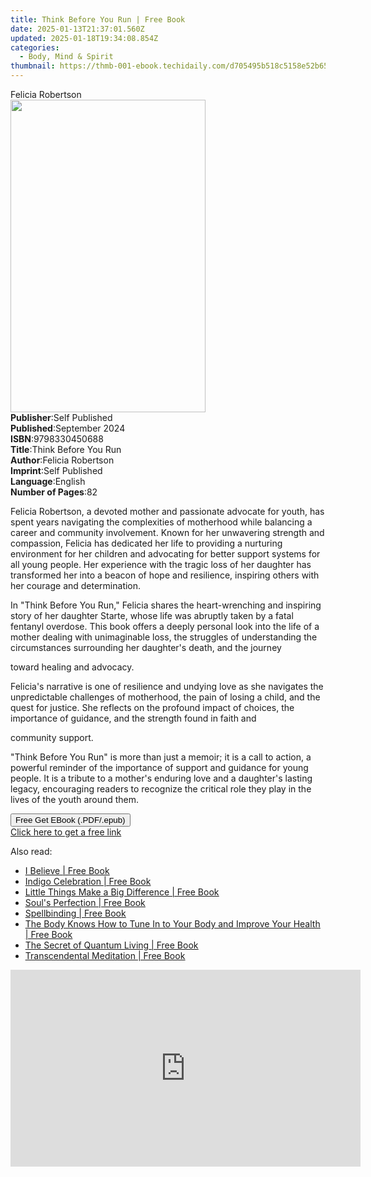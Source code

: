 ```yaml
---
title: Think Before You Run | Free Book
date: 2025-01-13T21:37:01.560Z
updated: 2025-01-18T19:34:08.854Z
categories:
  - Body, Mind & Spirit
thumbnail: https://thmb-001-ebook.techidaily.com/d705495b518c5158e52b6503916d23324d996ce7172559d2d68eebf57f87ca47.jpg
---
```

<main id="book-container">
  <div class="flex flex-col">
    <div class="book-brief flex-1 py-6 px-4 sm:p-6 md:py-10 md:px-8">
      <!-- brief-->
      <div class="book-brief-main">Felicia Robertson</div>
    </div>
    <div
      class="book-meta-info flex-1 grid gap-4 col-start-1 col-end-3 row-start-1 sm:mb-6 sm:grid-cols-4 lg:gap-6 lg:col-start-2 lg:row-end-6 lg:row-span-6 lg:mb-0"
    >
      <div
        class="book-meta-info-left place-content-center mt-4 p-4 text-sm leading-6 col-start-2 col-span-2 dark:text-slate-400"
      >
        <img
          class="w-full h-500 object-cover rounded-lg sm:h-255 sm:col-span-2 lg:col-span-full"
          src="https://img-001-ebook.techidaily.com/f07b90c95b7a140d820b4c7b6d4283ef7860c7fad30c3dc80df7725b8e37eee3.jpg"
          alt=""
          width="312"
          height="500"
        />
      </div>
      <div
        class="book-meta-info-right mt-2 col-start-1 row-start-2 col-span-3 self-center"
      >
        <!-- meta data  -->
        <div class="flex flex-col px-4 md:px-8">
          <div class="flex-1">
            <strong>Publisher</strong>:<span class="px-2">Self Published</span>
          </div>
          <div class="flex-1">
            <strong>Published</strong>:<span class="px-2">September 2024</span>
          </div>
          <div class="flex-1">
            <strong>ISBN</strong>:<span class="px-2">9798330450688</span>
          </div>
          <div class="flex-1">
            <strong>Title</strong>:<span class="px-2"
              >Think Before You Run</span
            >
          </div>
          <div class="flex-1">
            <strong>Author</strong>:<span class="px-2">Felicia Robertson</span>
          </div>
          <div class="flex-1">
            <strong>Imprint</strong>:<span class="px-2">Self Published</span>
          </div>
          <div class="flex-1">
            <strong>Language</strong>:<span class="px-2">English</span>
          </div>
          <div class="flex-1">
            <strong>Number of Pages</strong>:<span class="px-2">82</span>
          </div>
        </div>
      </div>
    </div>
    <div class="book-description flex-1 py-6 px-4 sm:p-6 md:py-10 md:px-8">
      <div class="book-description-main">
        <div accordion-content="" id="description">
          <p>
            Felicia Robertson, a devoted mother and passionate advocate for
            youth, has spent years navigating the complexities of motherhood
            while balancing a career and community involvement. Known for her
            unwavering strength and compassion, Felicia has dedicated her life
            to providing a nurturing environment for her children and advocating
            for better support systems for all young people. Her experience with
            the tragic loss of her daughter has transformed her into a beacon of
            hope and resilience, inspiring others with her courage and
            determination.
          </p>
          <p>
            In "Think Before You Run," Felicia shares the heart-wrenching and
            inspiring story of her daughter Starte, whose life was abruptly
            taken by a fatal fentanyl overdose. This book offers a deeply
            personal look into the life of a mother dealing with unimaginable
            loss, the struggles of understanding the circumstances surrounding
            her daughter's death, and the journey
          </p>
          <p>toward healing and advocacy.</p>
          <p>
            Felicia's narrative is one of resilience and undying love as she
            navigates the unpredictable challenges of motherhood, the pain of
            losing a child, and the quest for justice. She reflects on the
            profound impact of choices, the importance of guidance, and the
            strength found in faith and
          </p>
          <p>community support.</p>
          <p>
            "Think Before You Run" is more than just a memoir; it is a call to
            action, a powerful reminder of the importance of support and
            guidance for young people. It is a tribute to a mother's enduring
            love and a daughter's lasting legacy, encouraging readers to
            recognize the critical role they play in the lives of the youth
            around them.
          </p>
        </div>
        <div class="accordion-fader"></div>
      </div>
    </div>
    <div class="book-excerpts flex-1 py-6 px-4 sm:p-6 md:py-10 md:px-8"></div>
    <div
      class="book-about-author flex-1 py-6 px-4 sm:p-6 md:py-10 md:px-8"
    ></div>
    <div class="book-free-get flex-1 py-6 px-4 sm:p-6 md:py-10 md:px-8">
      <button
        id="btn-free-get"
        class="bg-blue-500 hover:bg-blue-700 text-white font-bold py-2 px-4 rounded"
      >
        Free Get EBook (.PDF/.epub)
      </button>
      <div id="countdown-display" class="px-2 text-lg mt-2"></div>
      <a
        id="free-link"
        class="hidden bg-blue-500 hover:bg-blue-700 text-white font-bold py-2 px-4 rounded"
        href="https://www.ebooks.com/en-us/book/211472524/think-before-you-run/felicia-robertson/"
        target="_blank"
        >Click here to get a free link</a
      >
    </div>
    <script>
      let countdownTime = 0;
      let countdownInterval = null;
      document
        .getElementById('btn-free-get')
        .addEventListener('click', startCountdown);
      function startCountdown() {
        countdownTime = new Date().getTime() + 60000 * 3;
        countdownInterval = setInterval(updateCountdown, 1000);
        document.getElementById('btn-free-get').disabled = true;
        document
          .getElementById('btn-free-get')
          .classList.add('bg-gray-500', 'cursor-not-allowed');
      }
      function updateCountdown() {
        let currentTime = new Date().getTime();
        let timeLeft = countdownTime - currentTime;
        let secondsLeft = Math.floor(timeLeft / 1000);
        document.getElementById('countdown-display').innerHTML =
          `Remaining time: ${secondsLeft} seconds.`;
        if (secondsLeft <= 0) {
          clearInterval(countdownInterval);
          document.getElementById('btn-free-get').classList.add('hidden');
          document.getElementById('free-link').classList.remove('hidden');
          document.getElementById('countdown-display').innerHTML = '';
        }
      }
    </script>
  </div>
</main>

<ins class="adsbygoogle"
      style="display:block"
      data-ad-client="ca-pub-7571918770474297"
      data-ad-slot="8358498916"
      data-ad-format="auto"
      data-full-width-responsive="true"></ins>
    

<span class="atpl-alsoreadstyle">Also read:</span>
<div><ul>
<li><a href="https://novels-ebooks.techidaily.com/96317743-9781401931292-i-believe/"><u>I Believe | Free Book</u></a></li>
<li><a href="https://novels-ebooks.techidaily.com/96317747-9781401930035-indigo-celebration/"><u>Indigo Celebration | Free Book</u></a></li>
<li><a href="https://novels-ebooks.techidaily.com/96317744-9781401930455-little-things-make-a-big-difference/"><u>Little Things Make a Big Difference | Free Book</u></a></li>
<li><a href="https://novels-ebooks.techidaily.com/96317757-9781401932831-souls-perfection/"><u>Soul's Perfection | Free Book</u></a></li>
<li><a href="https://novels-ebooks.techidaily.com/96317750-9781401932848-spellbinding/"><u>Spellbinding | Free Book</u></a></li>
<li><a href="https://novels-ebooks.techidaily.com/96317756-9781401932916-the-body-knows-how-to-tune-in-to-your-body-and-improve-your-health/"><u>The Body Knows How to Tune In to Your Body and Improve Your Health | Free Book</u></a></li>
<li><a href="https://novels-ebooks.techidaily.com/96317752-9781401931971-the-secret-of-quantum-living/"><u>The Secret of Quantum Living | Free Book</u></a></li>
<li><a href="https://novels-ebooks.techidaily.com/96317745-9781401931575-transcendental-meditation/"><u>Transcendental Meditation | Free Book</u></a></li>
</ul></div>

<!-- affiliate ads begin -->
<iframe width="560" height="315" src="https://www.youtube.com/embed/GPk8_xpN_rA?si=YbAdgsjAKsCn_UsB" title="YouTube video player" frameborder="0" allow="accelerometer; autoplay; clipboard-write; encrypted-media; gyroscope; picture-in-picture; web-share" referrerpolicy="strict-origin-when-cross-origin" allowfullscreen></iframe>
<!-- affiliate ads end -->

